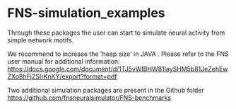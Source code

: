 # FNS-simulation_examples

Through these packages the user can start to simulate neural activity from simple network motifs.

We recommend to increase the 'heap size' in JAVA . Please refer to the FNS user manual for additional information:
https://docs.google.com/document/d/1TJ5vWIBHW81IaySHM5b81JeZehEwZXo8hFj2SIrKnKY/export?format=pdf

Two additional simulation packages are present in the Github folder https://github.com/fnsneuralsimulator/FNS-benchmarks

